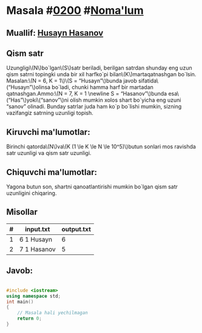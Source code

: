 
<h1>Masala #<a href="https://robocontest.uz/tasks/0200">0200</a> #<a href="https://robocontest.uz/tasks?category=1">Noma'lum</a></h1>
<h2> Muallif: <a href="https://robocontest.uz/profile/husayn_hasanov">Husayn Hasanov</a></h2>
<h2>Qism satr</h2>
<p>Uzungligi\(N\)bo`lgan\(S\)satr beriladi, berilgan satrdan shunday eng uzun qism satrni topingki unda bir xil harfko`pi bilan\(K\)martaqatnashgan bo`lsin.
Masalan:\(N = 6, K = 1\)\(S = “Husayn”\)bunda javob sifatida\(“Husayn”\)olinsa bo`ladi, chunki hamma harf bir martadan qatnashgan.Ammo:\(N = 7, K = 1 \newline S = “Hasanov”\)bunda esa\(“Has”\)yoki\(“sanov”\)ni olish mumkin xolos shart bo`yicha eng uzuni “sanov” olinadi.
Bunday satrlar juda ham ko`p bo`lishi mumkin, sizning vazifangiz satrning uzunligi topish.</p>
<h2>Kiruvchi ma'lumotlar:</h2>
<p>Birinchi qatorda\(N\)va\(K (1 \le K \le N \le 10^5)\)butun sonlari mos ravishda satr uzunligi va qism satr uzunligi.</p>
<h2>Chiquvchi ma'lumotlar:</h2>
<p>Yagona butun son, shartni qanoatlantirishi mumkin bo`lgan qism satr uzunligini chiqaring.</p>
<h2>Misollar</h2>
<table>
    <thead>
        <tr>
            <th>#</th>
            <th>input.txt</th>
            <th>output.txt</th>
        </tr>
    </thead>
    <tbody>
            <tr>
                <td>1</td>
                <td>6 1
Husayn</td>
                <td>6</td>
            </tr>
            <tr>
                <td>2</td>
                <td>7 1
Hasanov</td>
                <td>5</td>
            </tr>
    </tbody>
    </table>
    
<h2>Javob:</h2>

######
```cpp
#include <iostream>
using namespace std;
int main()
{
    // Masala hali yechilmagan
    return 0;
}
```

